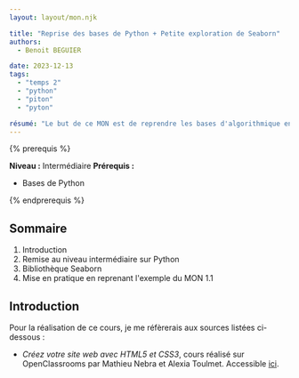 ```yaml
---
layout: layout/mon.njk

title: "Reprise des bases de Python + Petite exploration de Seaborn"
authors:
  - Benoit BEGUIER

date: 2023-12-13
tags: 
  - "temps 2"
  - "python"
  - "piton"
  - "pyton"

résumé: "Le but de ce MON est de reprendre les bases d'algorithmique en Python, puis de s'initier au package Seaborn"
---
```


{% prerequis %}

**Niveau :** Intermédiaire
**Prérequis :**
- Bases de Python

{% endprerequis %}


## Sommaire
1. Introduction
2. Remise au niveau intermédiaire sur Python
3. Bibliothèque Seaborn
4. Mise en pratique en reprenant l'exemple du MON 1.1

## Introduction

Pour la réalisation de ce cours, je me réfèrerais aux sources listées ci-dessous : 
- *Créez votre site web avec HTML5 et CSS3*, cours réalisé sur OpenClassrooms par Mathieu Nebra et Alexia Toulmet. Accessible [ici](https://openclassrooms.com/fr/courses/1603881-creez-votre-site-web-avec-html5-et-css3).